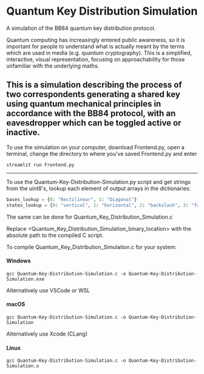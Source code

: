 # Quantum Key Distribution Simulation
A simulation of the BB84 quantum key distribution protocol.

Quantum computing has increasingly entered public awareness, so it is important for people to understand what is actually meant by the terms which are used in media (e.g. quantum cryptography). This is a simplified, interactive, visual representation, focusing on approachability for those unfamiliar with the underlying maths.

This is a simulation describing the process of two correspondents generating a shared key using quantum mechanical principles in accordance with the BB84 protocol, with an eavesdropper which can be toggled active or inactive.
---
To use the simulation on your computer, download Frontend.py, open a terminal, change the directory to where you've saved Frontend.py and enter 
```Shell
streamlit run Frontend.py
```
---
To use the Quantum-Key-Distribution-Simulation.py script and get strings from the uint8's, lookup each element of output arrays in the dictionaries:
```Python
bases_lookup = {0: "Rectilinear", 1: "Diagonal"}
states_lookup = {0: "vertical", 1: "horizontal", 2: "backslash", 3: "forwardslash"}
```
The same can be done for Quantum_Key_Distribution_Simulation.c

Replace <Quantum_Key_Distribution_Simulation_binary_location> with the absolute path to the compiled C script.

To compile Quantum_Key_Distribution_Simulation.c for your system:

#### Windows
```Shell
gcc Quantum-Key-Distribution-Simulation.c -o Quantum-Key-Distribution-Simulation.exe
```
Alternatively use VSCode or WSL

#### macOS
```Shell
gcc Quantum-Key-Distribution-Simulation.c -o Quantum-Key-Distribution-Simulation
```

Alternatively use Xcode (CLang)

#### Linux
```Shell
gcc Quantum-Key-Distribution-Simulation.c -o Quantum-Key-Distribution-Simulation.o
```
